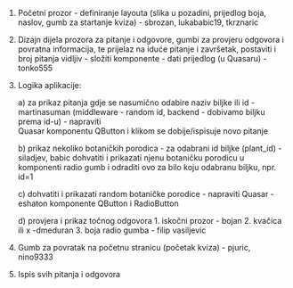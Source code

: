 
1. Početni prozor - definiranje layouta (slika u pozadini, prijedlog boja, naslov, gumb za startanje kviza) -  sbrozan, lukababic19, tkrznaric

2. Dizajn dijela prozora za pitanje i odgovore, gumbi za provjeru odgovora i povratna informacija, te prijelaz 
 na iduće pitanje i završetak, postaviti i broj pitanja vidljiv - složiti komponente - dati prijedlog (u Quasaru) - tonko555

3. Logika aplikacije:

	a) za prikaz pitanja gdje se nasumično odabire naziv biljke ili id  - martinasuman
	(middleware - random id, backend - dobivamo biljku prema id-u) - napraviti  
	Quasar komponentu QButton i klikom se dobije/ispisuje novo pitanje

	b) prikaz nekoliko botaničkih porodica - za odabrani id biljke (plant_id) - siladjev, babic
	dohvatiti i prikazati njenu botaničku porodicu u komponenti radio gumb i
 	odraditi ovo za	bilo koju odabranu biljku, npr. id=1
 
	c) dohvatiti i prikazati random botaničke porodice - napraviti Quasar - eshaton
	komponente QButton i RadioButton 
	
	d) provjera i prikaz točnog odgovora
		1. iskočni prozor - bojan
		2. kvačica ili x -dmeduran
		3. boja radio gumba - filip vasiljevic

	
4. Gumb za povratak na početnu stranicu (početak kviza) - pjuric, nino9333
5. Ispis svih pitanja i odgovora
